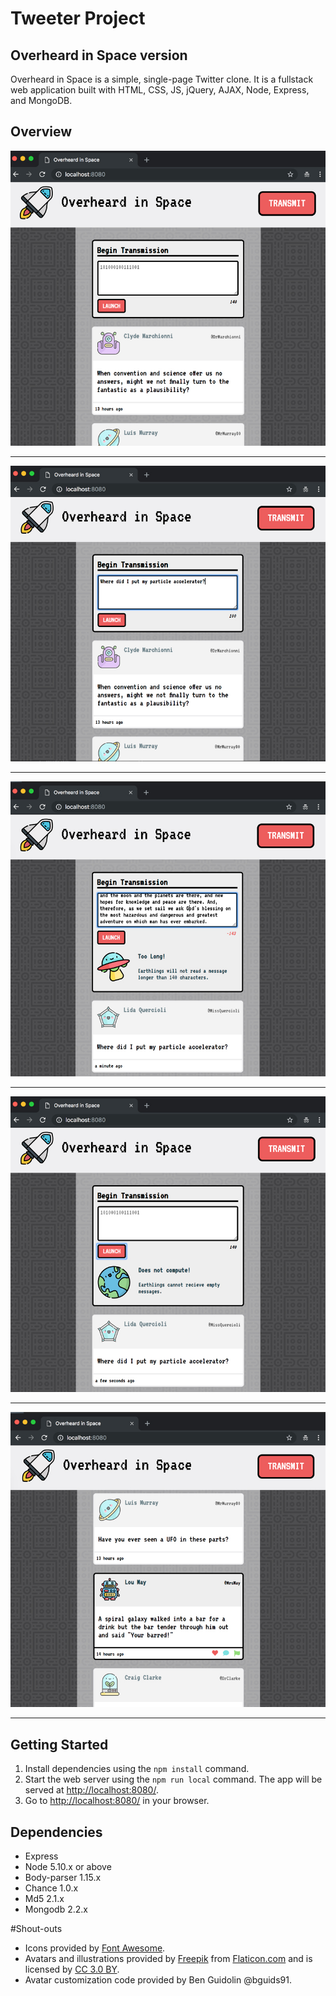 # Tweeter Project
## Overheard in Space version

Overheard in Space is a simple, single-page Twitter clone. It is a fullstack web application built with HTML, CSS, JS, jQuery, AJAX, Node, Express, and MongoDB. 

## Overview

![Main Page](/docs/main-page.png)

--------------------

![Main Page with text](/docs/main-page-with-text.jpg)

--------------------

![Error message, maximum character count reached](docs/max-characters-error-message.jpg)

--------------------

![Error message, empty textfield](/docs/empty-error-message.jpg)

--------------------

![Hover state on a message](/docs/hover-state.jpg)

--------------------


## Getting Started

1. Install dependencies using the `npm install` command.
2. Start the web server using the `npm run local` command. The app will be served at <http://localhost:8080/>.
3. Go to <http://localhost:8080/> in your browser.


## Dependencies

- Express
- Node 5.10.x or above
- Body-parser 1.15.x
- Chance 1.0.x
- Md5 2.1.x
- Mongodb 2.2.x


#Shout-outs
- Icons provided by [Font Awesome](https://fontawesome.com/license/).
- Avatars and illustrations provided by [Freepik](http://www.freepik.com) from [Flaticon.com](https://www.flaticon.com/) and is licensed by [CC 3.0 BY](http://creativecommons.org/licenses/by/3.0/).
- Avatar customization code provided by Ben Guidolin @bguids91.

